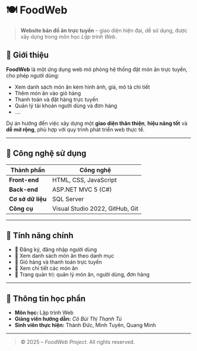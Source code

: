 # 🍽️ FoodWeb

> **Website bán đồ ăn trực tuyến** – giao diện hiện đại, dễ sử dụng, được xây dựng trong môn học *Lập trình Web*.

## 📘 Giới thiệu

**FoodWeb** là một ứng dụng web mô phỏng hệ thống đặt món ăn trực tuyến, cho phép người dùng:
- Xem danh sách món ăn kèm hình ảnh, giá, mô tả chi tiết  
- Thêm món ăn vào giỏ hàng  
- Thanh toán và đặt hàng trực tuyến  
- Quản lý tài khoản người dùng và đơn hàng
- ....

Dự án hướng đến việc xây dựng một **giao diện thân thiện**, **hiệu năng tốt** và **dễ mở rộng**, phù hợp với quy trình phát triển web thực tế.

---

## 🧩 Công nghệ sử dụng

| Thành phần | Công nghệ |
|-------------|------------|
| **Front-end** | HTML, CSS, JavaScript |
| **Back-end** | ASP.NET MVC 5 (C#) |
| **Cơ sở dữ liệu** | SQL Server |
| **Công cụ** | Visual Studio 2022, GitHub, Git |

---

## 🌟 Tính năng chính

- 🔹 Đăng ký, đăng nhập người dùng  
- 🔹 Xem danh sách món ăn theo danh mục  
- 🔹 Giỏ hàng và thanh toán trực tuyến
- 🔹 Xem chi tiết các món ăn
- 🔹 Trang quản trị: quản lý món ăn, người dùng, đơn hàng   

---

## 🏫 Thông tin học phần

- **Môn học:** Lập trình Web  
- **Giảng viên hướng dẫn:** *Cô Bùi Thị Thanh Tú*  
- **Sinh viên thực hiện:** Thành Đức, Minh Tuyên, Quang Minh 

---

> © 2025 – *FoodWeb Project*. All rights reserved.
